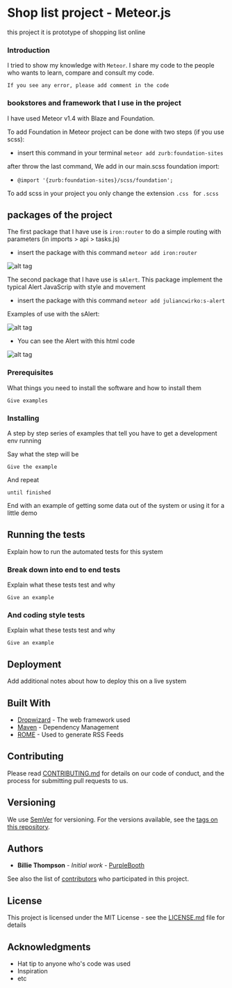 # Shop list project - Meteor.js

this project it is prototype of shopping list online

### Introduction

I tried to show my knowledge with `Meteor`. I share my code to the people who wants to learn, compare and consult my code.

```
If you see any error, please add comment in the code
```
### bookstores and framework that I use in the project

I have used Meteor v1.4 with Blaze and Foundation.

To add Foundation in Meteor project can be done with two steps (if you use scss):

* insert this command in your terminal  `meteor add zurb:foundation-sites`

after throw the last command, We add in our main.scss foundation import:

* `@import '{zurb:foundation-sites}/scss/foundation';`

To add scss in your project you only change the extension `.css ` for `.scss`

## packages of the project

The first package that I have use  is `iron:router` to do a simple routing with parameters (in imports > api > tasks.js)
* insert the package with this command `meteor add iron:router`

![alt tag](https://github.com/VGamezz19/shop-list/blob/style/img/routExemple.png)

The second package that I have use is `sAlert`. This package implement the typical Alert JavaScrip with style and movement
* insert the package with this command `meteor add juliancwirko:s-alert`

Examples of use with the sAlert:

![alt tag](https://github.com/VGamezz19/shop-list/blob/style/img/sAlertCode.png)

* You can see the Alert with this html code

![alt tag](https://github.com/VGamezz19/shop-list/blob/style/img/sAlertHtml.png)


### Prerequisites

What things you need to install the software and how to install them

```
Give examples
```

### Installing

A step by step series of examples that tell you have to get a development env running

Say what the step will be

```
Give the example
```

And repeat

```
until finished
```

End with an example of getting some data out of the system or using it for a little demo

## Running the tests

Explain how to run the automated tests for this system

### Break down into end to end tests

Explain what these tests test and why

```
Give an example
```

### And coding style tests

Explain what these tests test and why

```
Give an example
```

## Deployment

Add additional notes about how to deploy this on a live system

## Built With

* [Dropwizard](http://www.dropwizard.io/1.0.2/docs/) - The web framework used
* [Maven](https://maven.apache.org/) - Dependency Management
* [ROME](https://rometools.github.io/rome/) - Used to generate RSS Feeds

## Contributing

Please read [CONTRIBUTING.md](https://gist.github.com/PurpleBooth/b24679402957c63ec426) for details on our code of conduct, and the process for submitting pull requests to us.

## Versioning

We use [SemVer](http://semver.org/) for versioning. For the versions available, see the [tags on this repository](https://github.com/your/project/tags).

## Authors

* **Billie Thompson** - *Initial work* - [PurpleBooth](https://github.com/PurpleBooth)

See also the list of [contributors](https://github.com/your/project/contributors) who participated in this project.

## License

This project is licensed under the MIT License - see the [LICENSE.md](LICENSE.md) file for details

## Acknowledgments

* Hat tip to anyone who's code was used
* Inspiration
* etc
